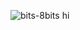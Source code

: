 ![bits-8bits](https://github.com/user-attachments/assets/523526ba-2c6d-4ecd-a355-283ab2dcb415) hi




